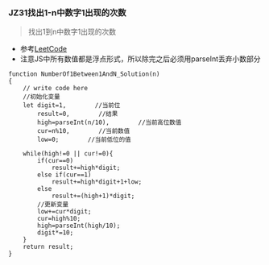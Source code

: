 ### JZ31找出1-n中数字1出现的次数
>找出1到n中数字1出现的次数

- 参考[LeetCode](https://leetcode-cn.com/problems/1nzheng-shu-zhong-1chu-xian-de-ci-shu-lcof/solution/mian-shi-ti-43-1n-zheng-shu-zhong-1-chu-xian-de-2/)
- 注意JS中所有数值都是浮点形式，所以除完之后必须用parseInt丢弃小数部分

```
function NumberOf1Between1AndN_Solution(n)
{
    // write code here
    //初始化变量
    let digit=1,        //当前位
        result=0,        //结果
        high=parseInt(n/10),        //当前高位数值
        cur=n%10,        //当前数值
        low=0;        //当前低位的值
    
    while(high!=0 || cur!=0){
        if(cur==0)
            result+=high*digit;
        else if(cur==1)
            result+=high*digit+1+low;
        else
            result+=(high+1)*digit;
        //更新变量
        low+=cur*digit;
        cur=high%10;
        high=parseInt(high/10);
        digit*=10;
    }
    return result;
}
```
